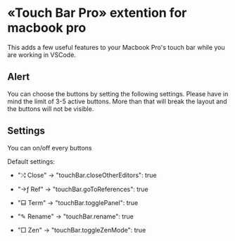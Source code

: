# «Touch Bar Pro» extention for macbook pro

This adds a few useful features to your Macbook Pro's touch bar while you are working in VSCode.

## Alert

You can choose the buttons by setting the following settings.
Please have in mind the limit of 3-5 active buttons. More than that will break the layout and the buttons will not be visible.

## Settings

You can on/off every buttons

Default settings:
- "⤭ Close" →
"touchBar.closeOtherEditors": true

- "→ƒ Ref" →
"touchBar.goToReferences": true

- "⬓ Term" →
"touchBar.togglePanel": true

- "✎ Rename" →
"touchBar.rename": true

- "□ Zen" →
"touchBar.toggleZenMode": true
